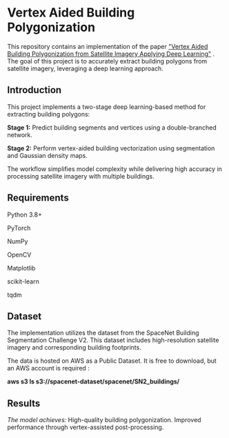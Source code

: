 # Vertex Aided Building Polygonization

This repository contains an implementation of the paper ["Vertex Aided Building Polygonization from Satellite Imagery Applying Deep Learning"](https://elib.dlr.de/195245/1/Vertex_Aided_Building_Polygonization_from_Satellite_Imagery_Applying_Deep_Learning.pdf)  . The goal of this project is to accurately extract building polygons from satellite imagery, leveraging a deep learning approach.


## Introduction

This project implements a two-stage deep learning-based method for extracting building polygons:

**Stage 1:** Predict building segments and vertices using a double-branched network.

**Stage 2:** Perform vertex-aided building vectorization using segmentation and Gaussian density maps.

The workflow simplifies model complexity while delivering high accuracy in processing satellite imagery with multiple buildings.

## Requirements

Python 3.8+

PyTorch

NumPy

OpenCV

Matplotlib

scikit-learn

tqdm

## Dataset

The implementation utilizes the dataset from the SpaceNet Building Segmentation Challenge V2. This dataset includes high-resolution satellite imagery and corresponding building footprints.

The data is hosted on AWS as a Public Dataset. It is free to download, but an AWS account is required : 

**aws s3 ls s3://spacenet-dataset/spacenet/SN2_buildings/**

## Results

_The model achieves:_
High-quality building polygonization.
Improved performance through vertex-assisted post-processing.
